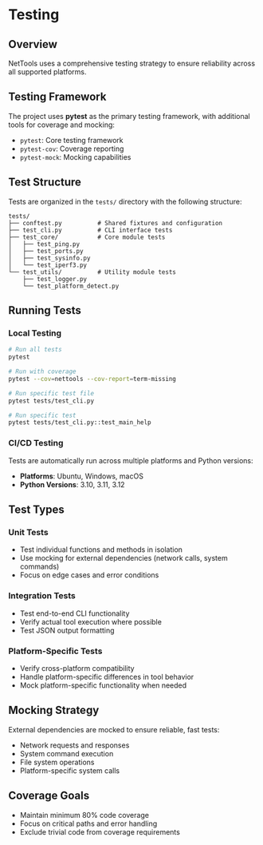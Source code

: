 # Testing

## Overview

NetTools uses a comprehensive testing strategy to ensure reliability across all supported platforms.

## Testing Framework

The project uses **pytest** as the primary testing framework, with additional tools for coverage and mocking:

- `pytest`: Core testing framework
- `pytest-cov`: Coverage reporting
- `pytest-mock`: Mocking capabilities

## Test Structure

Tests are organized in the `tests/` directory with the following structure:

```
tests/
├── conftest.py          # Shared fixtures and configuration
├── test_cli.py          # CLI interface tests
├── test_core/           # Core module tests
│   ├── test_ping.py
│   ├── test_ports.py
│   ├── test_sysinfo.py
│   └── test_iperf3.py
└── test_utils/          # Utility module tests
    ├── test_logger.py
    └── test_platform_detect.py
```

## Running Tests

### Local Testing
```bash
# Run all tests
pytest

# Run with coverage
pytest --cov=nettools --cov-report=term-missing

# Run specific test file
pytest tests/test_cli.py

# Run specific test
pytest tests/test_cli.py::test_main_help
```

### CI/CD Testing
Tests are automatically run across multiple platforms and Python versions:
- **Platforms**: Ubuntu, Windows, macOS
- **Python Versions**: 3.10, 3.11, 3.12

## Test Types

### Unit Tests
- Test individual functions and methods in isolation
- Use mocking for external dependencies (network calls, system commands)
- Focus on edge cases and error conditions

### Integration Tests
- Test end-to-end CLI functionality
- Verify actual tool execution where possible
- Test JSON output formatting

### Platform-Specific Tests
- Verify cross-platform compatibility
- Handle platform-specific differences in tool behavior
- Mock platform-specific functionality when needed

## Mocking Strategy

External dependencies are mocked to ensure reliable, fast tests:
- Network requests and responses
- System command execution
- File system operations
- Platform-specific system calls

## Coverage Goals

- Maintain minimum 80% code coverage
- Focus on critical paths and error handling
- Exclude trivial code from coverage requirements
